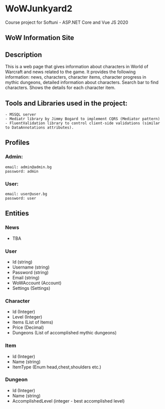# WoWJunkyard2
Course project for Softuni - ASP.NET Core and Vue JS 2020

## WoW Information Site

## Description

This is a web page that gives information about characters in World of Warcraft and news related to the game.
It provides the following  information: news, characters, character items, character progress in mythic dungeons,
detailed information about characters. 
Search bar to find characters.
Shows the details for each character item.


## Tools and Libraries used in the project:
	- MSSQL server
	- Mediatr library by Jimmy Bogard to implement CQRS (Mediator pattern)
	- FluentValidation library to control client-side validations (similar to DataAnnotations attributes).

## Profiles
### Admin:
	email: admin@admin.bg
	password: admin
### User:
	email: user@user.bg
	password: user

## Entities

### News
  - TBA

### User
  - Id (string)
  - Username (string)
  - Password (string)
  - Email (string)
  - WoWAccount (Account)
  - Settings (Settings)

### Character
  - Id (Integer)
  - Level (Integer)
  - Items (List of Items)
  - Price (Decimal)
  - Dungeons (List of accomplished mythic dungeons)
  
### Item
  - Id (Integer)
  - Name (string)
  - ItemType (Enum head,chest,shoulders etc.) 
  
### Dungeon
  - Id (Integer)
  - Name (string)
  - AccomplishedLevel (integer - best accomplished level)


